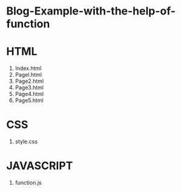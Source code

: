 # Blog-Example-with-the-help-of-function

# HTML
1. Index.html
2. Pagel.html
3. Page2.html
4. Page3.html
5. Page4.html
6. Page5.html

# CSS
1. style.css

# JAVASCRIPT
1. function.js
